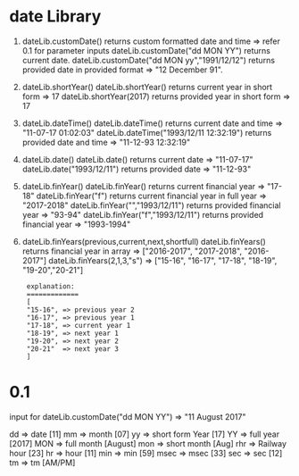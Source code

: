 # date Library

1) dateLib.customDate()
      returns custom formatted date and time       => refer 0.1 for parameter inputs
      dateLib.customDate("dd MON YY")              returns current date.
      dateLib.customDate("dd MON yy","1991/12/12") returns provided date in provided format => "12 December 91".

2) dateLib.shortYear()
        dateLib.shortYear()                        returns current year in short form => 17
        dateLib.shortYear(2017)                    returns provided year in short form => 17
        
3) dateLib.dateTime()
        dateLib.dateTime()                         returns current date and time => "11-07-17 01:02:03"
        dateLib.dateTime("1993/12/11 12:32:19")    returns provided date and time => "11-12-93 12:32:19"
        
4) dateLib.date()
        dateLib.date()                             returns current date  => "11-07-17"
        dateLib.date("1993/12/11")                 returns provided date => "11-12-93"
        
5) dateLib.finYear()
        dateLib.finYear()                          returns current financial year  => "17-18"
        dateLib.finYear("f")                       returns current financial year in full year => "2017-2018"
        dateLib.finYear("","1993/12/11")           returns provided financial year  => "93-94"
        dateLib.finYear("f","1993/12/11")          returns provided financial year  => "1993-1994"
        
6) dateLib.finYears(previous,current,next,shortfull)
        dateLib.finYears()                          returns financial year in array => ["2016-2017", "2017-2018", "2016-2017"]
        dateLib.finYears(2,1,3,"s")                 => ["15-16", "16-17", "17-18", "18-19", "19-20","20-21"]
        
        explanation:
        =============
        [
        "15-16", => previous year 2
        "16-17", => previous year 1
        "17-18", => current year 1
        "18-19", => next year 1
        "19-20", => next year 2
        "20-21"  => next year 3
        ] 

# 0.1
input for dateLib.customDate("dd MON YY") => "11 August 2017"

dd 	 => date [11]
mm 	 => month [07]
yy 	 => short form Year [17]
YY 	 => full year [2017]
MON  => full month [August]
mon  => short month [Aug]
rhr  => Railway hour [23]
hr 	 => hour [11]
min  => min [59]
msec => msec [33]
sec  => sec [12]
tm   => tm [AM/PM]
